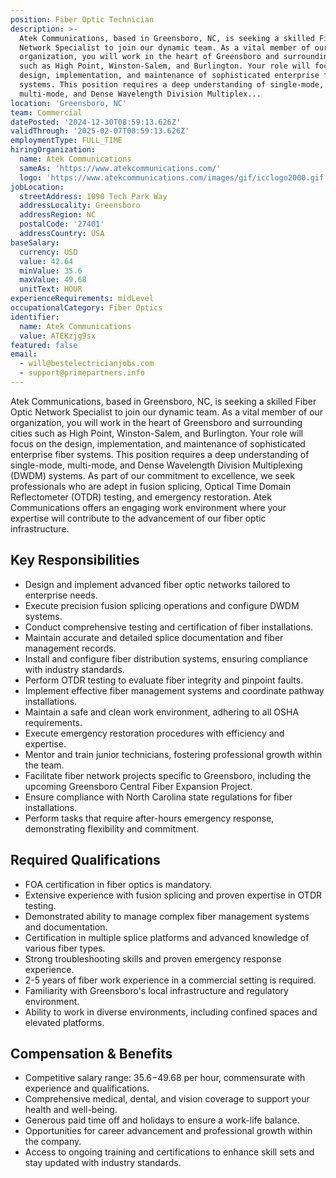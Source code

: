 ```yaml
---
position: Fiber Optic Technician
description: >-
  Atek Communications, based in Greensboro, NC, is seeking a skilled Fiber Optic
  Network Specialist to join our dynamic team. As a vital member of our
  organization, you will work in the heart of Greensboro and surrounding cities
  such as High Point, Winston-Salem, and Burlington. Your role will focus on the
  design, implementation, and maintenance of sophisticated enterprise fiber
  systems. This position requires a deep understanding of single-mode,
  multi-mode, and Dense Wavelength Division Multiplex...
location: 'Greensboro, NC'
team: Commercial
datePosted: '2024-12-30T08:59:13.626Z'
validThrough: '2025-02-07T08:59:13.626Z'
employmentType: FULL_TIME
hiringOrganization:
  name: Atek Communications
  sameAs: 'https://www.atekcommunications.com/'
  logo: 'https://www.atekcommunications.com/images/gif/icclogo2000.gif'
jobLocation:
  streetAddress: 1090 Tech Park Way
  addressLocality: Greensboro
  addressRegion: NC
  postalCode: '27401'
  addressCountry: USA
baseSalary:
  currency: USD
  value: 42.64
  minValue: 35.6
  maxValue: 49.68
  unitText: HOUR
experienceRequirements: midLevel
occupationalCategory: Fiber Optics
identifier:
  name: Atek Communications
  value: ATEKzjg9sx
featured: false
email:
  - will@bestelectricianjobs.com
  - support@primepartners.info
---
```




Atek Communications, based in Greensboro, NC, is seeking a skilled Fiber Optic Network Specialist to join our dynamic team. As a vital member of our organization, you will work in the heart of Greensboro and surrounding cities such as High Point, Winston-Salem, and Burlington. Your role will focus on the design, implementation, and maintenance of sophisticated enterprise fiber systems. This position requires a deep understanding of single-mode, multi-mode, and Dense Wavelength Division Multiplexing (DWDM) systems. As part of our commitment to excellence, we seek professionals who are adept in fusion splicing, Optical Time Domain Reflectometer (OTDR) testing, and emergency restoration. Atek Communications offers an engaging work environment where your expertise will contribute to the advancement of our fiber optic infrastructure.

## Key Responsibilities

- Design and implement advanced fiber optic networks tailored to enterprise needs.
- Execute precision fusion splicing operations and configure DWDM systems.
- Conduct comprehensive testing and certification of fiber installations.
- Maintain accurate and detailed splice documentation and fiber management records.
- Install and configure fiber distribution systems, ensuring compliance with industry standards.
- Perform OTDR testing to evaluate fiber integrity and pinpoint faults.
- Implement effective fiber management systems and coordinate pathway installations.
- Maintain a safe and clean work environment, adhering to all OSHA requirements.
- Execute emergency restoration procedures with efficiency and expertise.
- Mentor and train junior technicians, fostering professional growth within the team.
- Facilitate fiber network projects specific to Greensboro, including the upcoming Greensboro Central Fiber Expansion Project.
- Ensure compliance with North Carolina state regulations for fiber installations.
- Perform tasks that require after-hours emergency response, demonstrating flexibility and commitment.

## Required Qualifications

- FOA certification in fiber optics is mandatory.
- Extensive experience with fusion splicing and proven expertise in OTDR testing.
- Demonstrated ability to manage complex fiber management systems and documentation.
- Certification in multiple splice platforms and advanced knowledge of various fiber types.
- Strong troubleshooting skills and proven emergency response experience.
- 2-5 years of fiber work experience in a commercial setting is required.
- Familiarity with Greensboro's local infrastructure and regulatory environment.
- Ability to work in diverse environments, including confined spaces and elevated platforms.

## Compensation & Benefits

- Competitive salary range: $35.6-$49.68 per hour, commensurate with experience and qualifications.
- Comprehensive medical, dental, and vision coverage to support your health and well-being.
- Generous paid time off and holidays to ensure a work-life balance.
- Opportunities for career advancement and professional growth within the company.
- Access to ongoing training and certifications to enhance skill sets and stay updated with industry standards.
